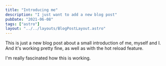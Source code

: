 ```yaml
---
title: "Introducing me"
description: "I just want to add a new blog post"
pubDate: "2021-06-08"
tags: ["astro"]
layout: "../../layouts/BlogPostLayout.astro"
---
```


This is just a new blog post about a small introduction of me, myself and I. And it's working pretty fine, as well as with the hot reload feature.

I'm really fascinated how this is working.
